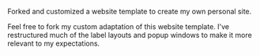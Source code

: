 Forked and customized a website template to create my own personal site.

Feel free to fork my custom adaptation of this website template. I've restructured much of the label layouts and popup windows to make it more relevant to my expectations.

